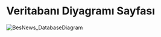 # Veritabanı Diyagramı Sayfası
![BesNews_DatabaseDiagram](https://github.com/sinanatasevenn/BesNews/assets/115146389/f390efb5-59a2-4501-a23b-15e7fb50c720)
